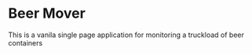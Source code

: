 # Beer Mover

This is a vanila single page application for monitoring a truckload of beer containers
